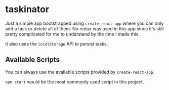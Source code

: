 # taskinator
Just a simple app bootstrapped using `create-react-app` where you can only add a task or delete all of them. No redux was used in this app since it's still pretty complicated for me to understand by the time I made this.

It also uses the `localStorage` API to persist tasks.

## Available Scripts

You can always use the available scripts provided by `create-react-app`.

`npm start` would be the most commonly used script in this project.
